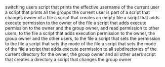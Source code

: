 switching users
script that prints the effective username of the current user
a script that prints all the groups the current user is part of
a script that changes owner of a file
a script that creates an empty file
 a script that adds execute permission to the owner of the file
 a script that adds execute permission to the owner and the group owner, and read permission to other users, to the file
 a script that adds execution permission to the owner, the group owner and the other users, to the file
a script that sets the permission to the file
 a script that sets the mode of the file
a script that sets the mode of the file
a script that adds execute permission to all subdirectories of the current directory for the owner, the group owner and all other users
script that creates a directory
a script that changes the group owner
